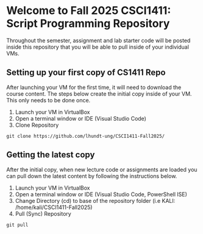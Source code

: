 # Welcome to Fall 2025 CSCI1411: Script Programming Repository

Throughout the semester, assignment and lab starter code will be posted inside this repository that you will be able to pull inside of your individual VMs.

## Setting up your first copy of CS1411 Repo 

After launching your VM for the first time, it will need to download the course content. The steps below create the initial copy inside of your VM. This only needs to be done once.

1. Launch your VM in VirtualBox
2. Open a terminal window or IDE (Visual Studio Code)
3. Clone Repository

```
git clone https://github.com/lhundt-ung/CSCI1411-Fall2025/
```

## Getting the latest copy 

After the initial copy, when new lecture code or assignments are loaded you can pull down the latest content by following the instructions below.

1. Launch your VM in VirtualBox
2. Open a terminal window or IDE (Visual Studio Code, PowerShell ISE)
3. Change Directory (cd) to base of the repository folder (i.e KALI: /home/kali/CSCI1411-Fall2025)
3. Pull (Sync) Repository

```
git pull
```
